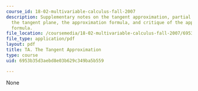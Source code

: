 ```yaml
---
course_id: 18-02-multivariable-calculus-fall-2007
description: Supplementary notes on the tangent approximation, partial derivatives,
  the tangent plane, the approximation formula, and critique of the approximation
  formula.
file_location: /coursemedia/18-02-multivariable-calculus-fall-2007/6953b35d3aebd8e03b629c349ba5b559_tangent_approx.pdf
file_type: application/pdf
layout: pdf
title: TA. The Tangent Approximation
type: course
uid: 6953b35d3aebd8e03b629c349ba5b559

---
```

None